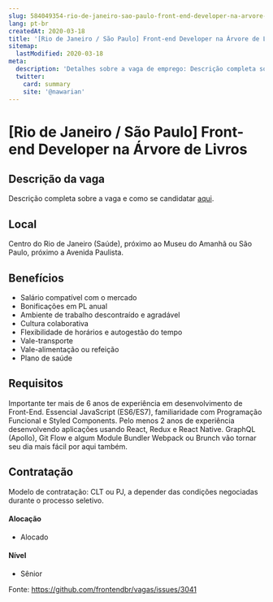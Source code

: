 ```yaml
---
slug: 584049354-rio-de-janeiro-sao-paulo-front-end-developer-na-arvore-de-livros
lang: pt-br
createdAt: 2020-03-18
title: '[Rio de Janeiro / São Paulo] Front-end Developer na Árvore de Livros - Vaga de Emprego'
sitemap:
  lastModified: 2020-03-18
meta:
  description: 'Detalhes sobre a vaga de emprego: Descrição completa sobre a vaga e como se candidatar [aqui](https://arvoredelivros.recruitee.com/o/desenvolvedora-frontend-senior).'
  twitter:
    card: summary
    site: '@nawarian'
---
```


# [Rio de Janeiro / São Paulo] Front-end Developer na Árvore de Livros

## Descrição da vaga
Descrição completa sobre a vaga e como se candidatar [aqui](https://arvoredelivros.recruitee.com/o/desenvolvedora-frontend-senior).

## Local
Centro do Rio de Janeiro (Saúde), próximo ao Museu do Amanhã ou São Paulo, próximo a Avenida Paulista.

## Benefícios

- Salário compatível com o mercado
- Bonificações em PL anual
- Ambiente de trabalho descontraído e agradável
- Cultura colaborativa
- Flexibilidade de horários e autogestão do tempo
- Vale-transporte
- Vale-alimentação ou refeição
- Plano de saúde

## Requisitos

Importante ter mais de 6 anos de experiência em desenvolvimento de Front-End. Essencial JavaScript (ES6/ES7), familiaridade com Programação Funcional e Styled Components. Pelo menos 2 anos de experiência desenvolvendo aplicações usando React, Redux e React Native. GraphQL (Apollo), Git Flow e algum Module Bundler Webpack ou Brunch vão tornar seu dia mais fácil por aqui também.

## Contratação

Modelo de contratação: CLT ou PJ, a depender das condições negociadas durante o processo seletivo.

#### Alocação
- Alocado

#### Nível
- Sênior




Fonte: https://github.com/frontendbr/vagas/issues/3041